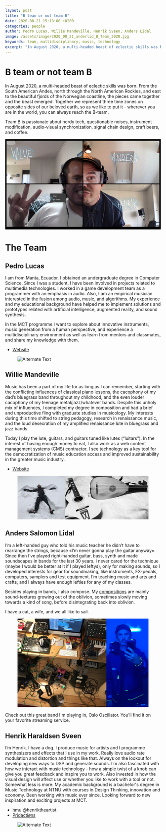 ```yaml
---
layout: post
title: "B team or not team B"
date: 2020-08-21 15:18:00 +0200
categories: people
author: Pedro Lucas, Willie Mandeville, Henrik Sveen, Anders Lidal
image: /assets/image/2020_08_21_anderlid_B_Team_2020.jpg
keywords: team, multidisciplinary, music, technology
excerpt: "In August 2020, a multi-headed beast of eclectic skills was born. From the South American Andes, north through the North American Rockies, and east to the beautiful fjords of the Norwegian coastline, the pieces came together and the beast emerged."
---
```


# B team or not team B

In August 2020, a multi-headed beast of eclectic skills was born. From the South American Andes, north through the North American Rockies, and east to the beautiful fjords of the Norwegian coastline, the pieces came together and the beast emerged. Together we represent three time zones on opposite sides of our beloved earth, so as we like to put it - wherever you are in the world, you can always reach the B-team.

Team B is passionate about nerdy tech, questionable noises, instrument modification, audio-visual synchronization, signal chain design, craft beers, and coffee.

![Photo of Group A](/assets/image/2020_08_21_anderlid_B_Team_2020.jpg "Group B")

# The Team

## Pedro Lucas

I am from Manta, Ecuador. I obtained an undergraduate degree in Computer Science. Since I was a student, I have been involved in projects related to multimedia technologies. I worked in a game development team as a programmer with an emphasis in audio. Also, I am an empirical musician interested in the fusion among audio, music, and algorithms. My experience and my educational background have helped me to implement solutions and prototypes related with artificial intelligence, augmented reality, and sound synthesis.

In the MCT programme I want to explore about innovative instruments, music generation from a human perspective, and experience a multidisciplinary environment as well as learn from mentors and classmates, and share my knowledge with them.

* [Website](https://pedrolucas.tech/)

<figure style="float: none">
   <img src="/assets/image/2020_08_21_pedropl_pedro_lucas.jpg" alt="Alternate Text" title="Pedro Lucas" width="auto" />
</figure>


## Willie Mandeville

Music has been a part of my life for as long as I can remember, starting with the conflicting influences of classical piano lessons, the cacophony of my dad’s bluegrass band throughout my childhood, and the even louder cacophony of my teenage metal/jazz/whatever bands. Despite this unholy mix of influences, I completed my degree in composition and had a brief and unproductive fling with graduate studies in musicology. My interests during this time shifted to string pedagogy, research in renaissance music, and the loud desecration of my amplified renaissance lute in bluegrass and jazz bands.

Today I play the lute, guitars, and guitars tuned like lutes (“luitars”). In the interest of having enough money to eat, I also work as a web content management systems (CMS) contractor. I see technology as a key tool for the democratization of music education access and improved sustainability in the greater music industry.

* [Website](http://www.williemandeville.com/)

<figure style="float: none">
   <img src="/assets/image/2020_08_21_williakm_willie_mandeville.jpg" alt="Alternate Text" title="Willie Mandeville" width="auto" />
</figure>

## Anders Salomon Lidal

I’m a left-handed guy who told his music teacher he didn’t have to rearrange the strings, because «I’m never gonna play the guitar anyway». Since then I’ve played right-handed guitar, bass, synth and made soundscapes in bands for the last 30 years. I never cared for the technique (maybe I would be better at it if I played leftys), only for making sounds, so I developed interests for gear for soundmaking, like instruments, FX-pedals, computers, samplers and test equipment.
I’m teaching music and arts and crafts, and I always have enough lefties for any of my classes.

Besides playing in bands, I also compose. My [compositions](https://soundcloud.com/anders-salomon-lidal) are mainly sound-textures growing out of the oblivion, sometimes slowly moving towards a kind of song, before disintegrating back into oblivion.

I have a cat, a wife, and we all like to sail.

<figure style="float: none">
   <img src="/assets/image/2020_08_21_anderlid_anders_bio.jpg" alt="Alternate Text" title="Cat, stuff and I" width="auto" />
</figure>

Check out this great band I'm playing in, Oslo Oscillator. You'll find it on your favorite streaming service.

## Henrik Haraldsen Sveen

I’m Henrik. I have a dog. I produce music for artists and I programme synthesizers and effects that I use in my work. Really love audio rate modulation and distortion and things like that. Always on the lookout for developing new ways to DSP and generate sounds. I’m also fascinated with how we interact with music technology - how a simple twist of a knob can give you great feedback and inspire you to work. Also invested in how the visual design will affect use or whether you like to work with a tool or not. Somewhat less is more. My academic background is a bachelor's degree in Music Technology at NTNU with courses in Design Thinking, innovation and economy. Been working with music ever since. Looking forward to new inspiration and exciting projects at MCT.

* hmu @henriktheartist
* [Pridactiøns](https://open.spotify.com/playlist/3Py8TISdKM6AQgEYscNRsG?si=YN0zmDb0SXCe90N-FDOP7w "Why are you hovering, you should click!")
<figure style="float: none">
<img src="/assets/image/2020_08_21_henrhsv_henrikmct.jpg" alt="Alternate Text" title="Picture of me and dog" width="auto" />
</figure>
